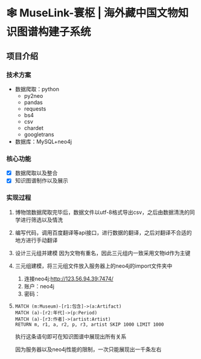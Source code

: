 # 🕸️ MuseLink-寰枢 | 海外藏中国文物知识图谱构建子系统

## 项目介绍

### 技术方案

- 数据爬取：python
  - py2neo
  - pandas
  - requests
  - bs4
  - csv
  - chardet
  - googletrans
- 数据库：MySQL+neo4j

### 核心功能

- [x] 数据爬取以及整合
- [x] 知识图谱制作以及展示

### 实现过程

1. 博物馆数据爬取完毕后，数据文件以utf-8格式导出csv，之后由数据清洗的同学进行筛选以及情洗

2. 编写代码，调用百度翻译等api接口，进行数据的翻译，之后对翻译不合适的地方进行手动翻译

3. 设计三元组并建模 因为文物有重名，因此三元组内一致采用文物id作为主键

4. 三元组建模，将三元组文件放入服务器上的neo4j的import文件夹中

   1. 连接neo4j:http://123.56.94.39:7474/
   2. 账户：neo4j
   3. 密码：

6. ```cypher
   MATCH (m:Museum)-[r1:包含]->(a:Artifact)
   MATCH (a)-[r2:年代]->(p:Period)
   MATCH (a)-[r3:作者]->(artist:Artist)
   RETURN m, r1, a, r2, p, r3, artist SKIP 1000 LIMIT 1000
   ```

   执行这条语句即可在知识图谱中展现出所有关系

   因为服务器以及neo4j性能的限制，一次只能展现出一千条左右
